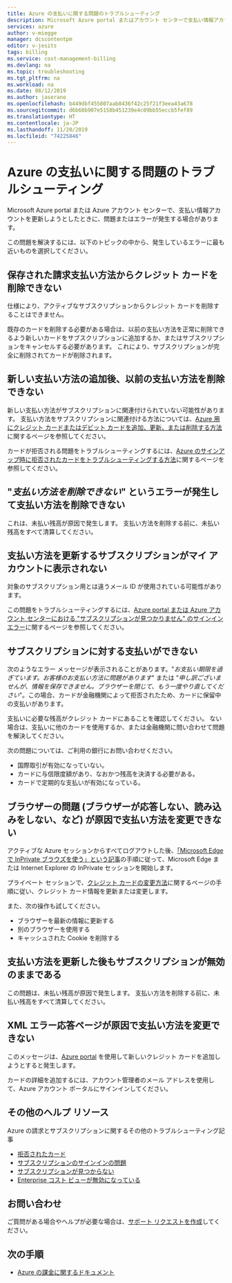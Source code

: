 ```yaml
---
title: Azure の支払いに関する問題のトラブルシューティング
description: Microsoft Azure portal またはアカウント センターで支払い情報アカウントを更新しようとしたときに発生する問題を解決します。
services: azure
author: v-miegge
manager: dcscontentpm
editor: v-jesits
tags: billing
ms.service: cost-management-billing
ms.devlang: na
ms.topic: troubleshooting
ms.tgt_pltfrm: na
ms.workload: na
ms.date: 08/12/2019
ms.author: jaserano
ms.openlocfilehash: b449dbf455807aab8436f42c25f21f3eea43a678
ms.sourcegitcommit: d6b68b907e5158b451239e4c09bb55eccb5fef89
ms.translationtype: HT
ms.contentlocale: ja-JP
ms.lasthandoff: 11/20/2019
ms.locfileid: "74225846"
---
```

# <a name="troubleshoot-azure-payment-issues"></a>Azure の支払いに関する問題のトラブルシューティング

Microsoft Azure portal または Azure アカウント センターで、支払い情報アカウントを更新しようとしたときに、問題またはエラーが発生する場合があります。

この問題を解決するには、以下のトピックの中から、発生しているエラーに最も近いものを選択してください。

## <a name="unable-to-remove-a-credit-card-from-a-saved-billing-payment-method"></a>保存された請求支払い方法からクレジット カードを削除できない

仕様により、アクティブなサブスクリプションからクレジット カードを削除することはできません。

既存のカードを削除する必要がある場合は、以前の支払い方法を正常に削除できるよう新しいカードをサブスクリプションに追加するか、またはサブスクリプションをキャンセルする必要があります。 これにより、サブスクリプションが完全に削除されてカードが削除されます。

## <a name="unable-to-delete-an-old-payment-method-after-adding-a-new-payment-method"></a>新しい支払い方法の追加後、以前の支払い方法を削除できない

新しい支払い方法がサブスクリプションに関連付けられていない可能性があります。 支払い方法をサブスクリプションに関連付ける方法については、[Azure 用にクレジット カードまたはデビット カードを追加、更新、または削除する方法](billing-how-to-change-credit-card.md)に関するページを参照してください。

カードが拒否される問題をトラブルシューティングするには、[Azure のサインアップ時に拒否されたカードをトラブルシューティングする方法](billing-troubleshoot-declined-card.md)に関するページを参照してください。

## <a name="unable-to-delete-a-payment-method-because-of-cannot-delete-payment-method-error"></a>"*支払い方法を削除できない*" というエラーが発生して支払い方法を削除できない

これは、未払い残高が原因で発生します。 支払い方法を削除する前に、未払い残高をすべて清算してください。

## <a name="unable-to-see-subscriptions-under-my-account-to-update-the-payment-method"></a>支払い方法を更新するサブスクリプションがマイ アカウントに表示されない

対象のサブスクリプション用とは違うメール ID が使用されている可能性があります。

この問題をトラブルシューティングするには、[Azure portal または Azure アカウント センターにおける "サブスクリプションが見つかりません" のサインイン エラー](billing-no-subscriptions-found.md)に関するページを参照してください。

## <a name="unable-to-make-payment-for-a-subscription"></a>サブスクリプションに対する支払いができない

次のようなエラー メッセージが表示されることがあります。"*お支払い期限を過ぎています。お客様のお支払い方法に問題があります*" または "*申し訳ございませんが、情報を保存できません。ブラウザーを閉じて、もう一度やり直してください*"。この場合、カードが金融機関によって拒否されたため、カードに保留中の支払いがあります。

支払いに必要な残高がクレジット カードにあることを確認してください。 ない場合は、支払いに他のカードを使用するか、または金融機関に問い合わせて問題を解決してください。

次の問題については、ご利用の銀行にお問い合わせください。

- 国際取引が有効になっていない。
- カードに与信限度額があり、なおかつ残高を決済する必要がある。
- カードで定期的な支払いが有効になっている。

## <a name="unable-to-change-payment-method-because-of-browser-issues-browser-does-not-respond-does-not-load-and-so-on"></a>ブラウザーの問題 (ブラウザーが応答しない、読み込みをしない、など) が原因で支払い方法を変更できない

アクティブな Azure セッションからすべてログアウトした後、[「Microsoft Edge で InPrivate ブラウズを使う」という記事](https://support.microsoft.com/help/4026200/microsoft-edge-browse-inprivate)の手順に従って、Microsoft Edge または Internet Explorer の InPrivate セッションを開始します。

プライベート セッションで、[クレジット カードの変更方法](billing-how-to-change-credit-card.md)に関するページの手順に従い、クレジット カード情報を更新または変更します。

また、次の操作も試してください。

- ブラウザーを最新の情報に更新する
- 別のブラウザーを使用する
- キャッシュされた Cookie を削除する

## <a name="my-subscription-is-still-disabled-after-updating-the-payment-method"></a>支払い方法を更新した後もサブスクリプションが無効のままである

この問題は、未払い残高が原因で発生します。 支払い方法を削除する前に、未払い残高をすべて清算してください。

## <a name="unable-to-change-payment-method-because-of-an-xml-error-response-page"></a>XML エラー応答ページが原因で支払い方法を変更できない

このメッセージは、[Azure portal](https://portal.azure.com/) を使用して新しいクレジット カードを追加しようとすると発生します。

カードの詳細を追加するには、アカウント管理者のメール アドレスを使用して、Azure アカウント ポータルにサインインしてください。

## <a name="additional-help-resources"></a>その他のヘルプ リソース

Azure の請求とサブスクリプションに関するその他のトラブルシューティング記事

- [拒否されたカード](billing-troubleshoot-declined-card.md)
- [サブスクリプションのサインインの問題](billing-troubleshoot-sign-in-issue.md)
- [サブスクリプションが見つからない](billing-no-subscriptions-found.md)
- [Enterprise コスト ビューが無効になっている](billing-enterprise-mgmt-grp-troubleshoot-cost-view.md)

## <a name="contact-us-for-help"></a>お問い合わせ

ご質問がある場合やヘルプが必要な場合は、[サポート リクエストを作成](https://ms.portal.azure.com/#blade/Microsoft_Azure_Support/HelpAndSupportBlade/newsupportrequest)してください。

## <a name="next-steps"></a>次の手順

- [Azure の課金に関するドキュメント](index.md)
